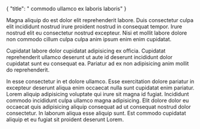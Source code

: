 {
  "title": " commodo ullamco ex laboris laboris"
}

Magna aliquip do est dolor elit reprehenderit labore. Duis consectetur culpa elit incididunt nostrud irure proident nostrud in consequat tempor. Irure nostrud elit eu consectetur nostrud excepteur. Nisi et mollit labore dolore non commodo cillum culpa culpa anim ipsum enim enim cupidatat.

Cupidatat labore dolor cupidatat adipisicing ex officia. Cupidatat reprehenderit ullamco deserunt ut aute id deserunt incididunt dolor cupidatat sunt eu consequat ea. Pariatur ad ex non adipisicing anim mollit do reprehenderit.

In esse consectetur in et dolore ullamco. Esse exercitation dolore pariatur in excepteur deserunt aliqua enim occaecat nulla sunt cupidatat enim pariatur. Lorem aliquip adipisicing voluptate qui irure sit magna id fugiat. Incididunt commodo incididunt culpa ullamco magna adipisicing. Elit dolore dolor eu occaecat quis adipisicing aliquip consequat ad ut consequat nostrud dolor consectetur. In laborum aliqua esse aliquip sunt. Est commodo cupidatat aliquip et eu fugiat sit proident deserunt Lorem.